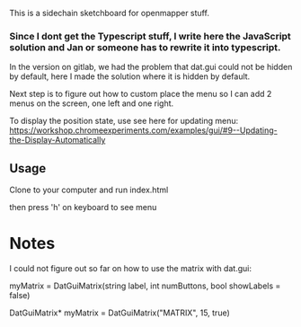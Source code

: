 This is a sidechain sketchboard for openmapper stuff.


### Since I dont get the Typescript stuff, I write here the JavaScript solution and Jan or someone has to rewrite it into typescript.

In the version on gitlab, we had the problem that dat.gui could not be hidden by default, here I made the solution where it is hidden by default.

Next step is to figure out how to custom place the menu so I can add 2 menus on the screen, one left and one right.

To display the position state, use see here for updating menu:
https://workshop.chromeexperiments.com/examples/gui/#9--Updating-the-Display-Automatically

## Usage
Clone to your computer and run index.html

then press 'h' on keyboard to see menu

# Notes
I could not figure out so far on how to use the matrix with dat.gui:

myMatrix = DatGuiMatrix(string label, int numButtons, bool showLabels = false)

DatGuiMatrix* myMatrix = DatGuiMatrix("MATRIX", 15, true)
